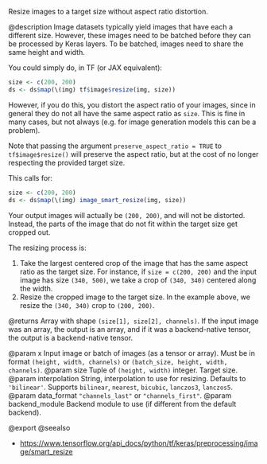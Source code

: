 Resize images to a target size without aspect ratio distortion.

@description
Image datasets typically yield images that have each a different
size. However, these images need to be batched before they can be
processed by Keras layers. To be batched, images need to share the same
height and width.

You could simply do, in TF (or JAX equivalent):


```r
size <- c(200, 200)
ds <- ds$map(\(img) tf$image$resize(img, size))
```

However, if you do this, you distort the aspect ratio of your images, since
in general they do not all have the same aspect ratio as `size`. This is
fine in many cases, but not always (e.g. for image generation models
this can be a problem).

Note that passing the argument `preserve_aspect_ratio = TRUE` to `tf$image$resize()`
will preserve the aspect ratio, but at the cost of no longer respecting the
provided target size.

This calls for:


```r
size <- c(200, 200)
ds <- ds$map(\(img) image_smart_resize(img, size))
```

Your output images will actually be `(200, 200)`, and will not be distorted.
Instead, the parts of the image that do not fit within the target size
get cropped out.

The resizing process is:

1. Take the largest centered crop of the image that has the same aspect
ratio as the target size. For instance, if `size = c(200, 200)` and the input
image has size `(340, 500)`, we take a crop of `(340, 340)` centered along
the width.
2. Resize the cropped image to the target size. In the example above,
we resize the `(340, 340)` crop to `(200, 200)`.

@returns
Array with shape `(size[1], size[2], channels)`.
If the input image was an array, the output is an array,
and if it was a backend-native tensor,
the output is a backend-native tensor.

@param x Input image or batch of images (as a tensor or array).
    Must be in format `(height, width, channels)`
    or `(batch_size, height, width, channels)`.
@param size Tuple of `(height, width)` integer. Target size.
@param interpolation String, interpolation to use for resizing.
    Defaults to `'bilinear'`.
    Supports `bilinear`, `nearest`, `bicubic`,
    `lanczos3`, `lanczos5`.
@param data_format `"channels_last"` or `"channels_first"`.
@param backend_module Backend module to use (if different from the default
    backend).

@export
@seealso
+ <https://www.tensorflow.org/api_docs/python/tf/keras/preprocessing/image/smart_resize>
